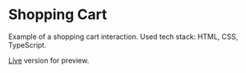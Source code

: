# Shopping Cart
Example of a shopping cart interaction. Used tech stack: HTML, CSS, TypeScript.

[Live](https://zorro-ftw.github.io/shopping-cart/) version for preview.
